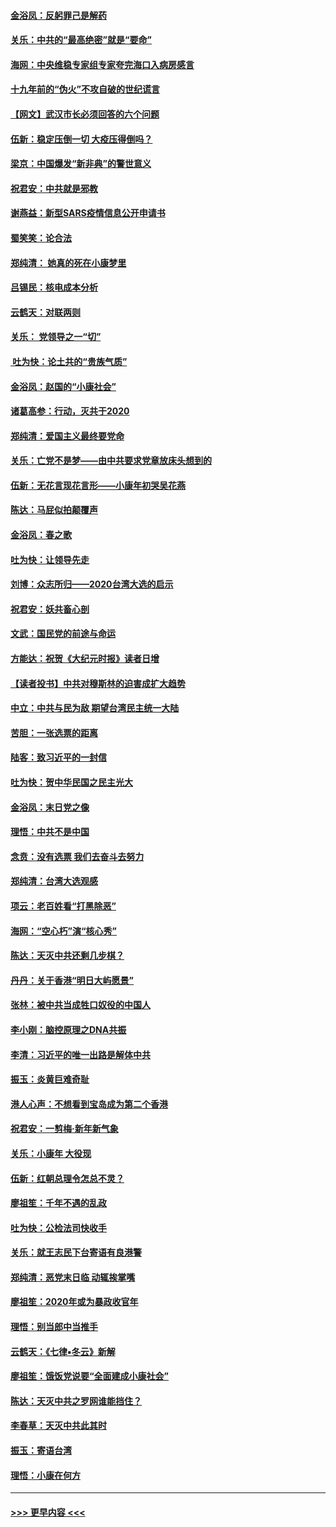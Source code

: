 #### [金浴凤：反躬罪己是解药](../pages/nsc993/n11820280.md?t=01251711) 
#### [关乐：中共的“最高绝密”就是“要命”](../pages/nsc993/n11816946.md?t=01251711) 
#### [海网：中央维稳专家组专家夸完海口入病房感言](../pages/nsc993/n11815138.md?t=01251711) 
#### [十九年前的“伪火”不攻自破的世纪谎言](../pages/nsc993/n11813238.md?t=01251711) 
#### [【网文】武汉市长必须回答的六个问题](../pages/nsc993/n11813848.md?t=01251711) 
#### [伍新：稳定压倒一切 大疫压得倒吗？](../pages/nsc993/n11812634.md?t=01251711) 
#### [梁京：中国爆发“新非典”的警世意义](../pages/nsc993/n11812554.md?t=01251711) 
#### [祝君安：中共就是邪教](../pages/nsc993/n11812431.md?t=01251711) 
#### [谢燕益：新型SARS疫情信息公开申请书](../pages/nsc993/n11808840.md?t=01251711) 
#### [蜀笑笑：论合法](../pages/nsc993/n11808064.md?t=01251711) 
#### [郑纯清： 她真的死在小康梦里](../pages/nsc993/n11806623.md?t=01251711) 
#### [吕锡民：核电成本分析](../pages/nsc993/n11806284.md?t=01251711) 
#### [云鹤天：对联两则](../pages/nsc993/n11805957.md?t=01251711) 
#### [关乐： 党领导之一“切”](../pages/nsc993/n11804505.md?t=01251711) 
#### [ 吐为快：论土共的“贵族气质”](../pages/nsc993/n11804490.md?t=01251711) 
#### [金浴凤：赵国的“小康社会”](../pages/nsc993/n11804452.md?t=01251711) 
#### [诸葛高参：行动，灭共于2020](../pages/nsc993/n11804120.md?t=01251711) 
#### [郑纯清：爱国主义最终要党命](../pages/nsc993/n11802197.md?t=01251711) 
#### [关乐：亡党不是梦——由中共要求党章放床头想到的](../pages/nsc993/n11802156.md?t=01251711) 
#### [伍新：无花言现花言形——小康年初哭吴花燕](../pages/nsc993/n11800044.md?t=01251711) 
#### [陈达：马屁似拍颠覆声](../pages/nsc993/n11800010.md?t=01251711) 
#### [金浴凤：春之歌](../pages/nsc993/n11797687.md?t=01251711) 
#### [吐为快：让领导先走](../pages/nsc993/n11797512.md?t=01251711) 
#### [刘博：众志所归——2020台湾大选的启示](../pages/nsc993/n11796878.md?t=01251711) 
#### [祝君安：妖共畜心剖](../pages/nsc993/n11794273.md?t=01251711) 
#### [文武：国民党的前途与命运](../pages/nsc993/n11794198.md?t=01251711) 
#### [方能达：祝贺《大纪元时报》读者日增](../pages/nsc993/n11793807.md?t=01251711) 
#### [【读者投书】中共对穆斯林的迫害成扩大趋势](../pages/nsc993/n11791371.md?t=01251711) 
#### [中立：中共与民为敌 期望台湾民主统一大陆](../pages/nsc993/n11790392.md?t=01251711) 
#### [苦胆：一张选票的距离](../pages/nsc993/n11788914.md?t=01251711) 
#### [陆客：致习近平的一封信](../pages/nsc993/n11788867.md?t=01251711) 
#### [吐为快：贺中华民国之民主光大](../pages/nsc993/n11788618.md?t=01251711) 
#### [金浴凤：末日党之像](../pages/nsc993/n11787475.md?t=01251711) 
#### [理悟：中共不是中国](../pages/nsc993/n11787463.md?t=01251711) 
#### [念贲：没有选票  我们去奋斗去努力](../pages/nsc993/n11787398.md?t=01251711) 
#### [郑纯清：台湾大选观感](../pages/nsc993/n11786210.md?t=01251711) 
#### [项云：老百姓看“打黑除恶”](../pages/nsc993/n11785398.md?t=01251711) 
#### [海网：“空心朽”演“核心秀”](../pages/nsc993/n11783874.md?t=01251711) 
#### [陈达：天灭中共还剩几步棋？](../pages/nsc993/n11783719.md?t=01251711) 
#### [丹丹：关于香港“明日大屿愿景”](../pages/nsc993/n11783273.md?t=01251711) 
#### [张林：被中共当成牲口奴役的中国人](../pages/nsc993/n11782397.md?t=01251711) 
#### [李小刚：脑控原理之DNA共振](../pages/nsc993/n11780962.md?t=01251711) 
#### [李清：习近平的唯一出路是解体中共](../pages/nsc993/n11780866.md?t=01251711) 
#### [振玉：炎黄巨难奇耻](../pages/nsc993/n11779632.md?t=01251711) 
#### [港人心声：不想看到宝岛成为第二个香港](../pages/nsc993/n11778817.md?t=01251711) 
#### [祝君安：一剪梅‧新年新气象](../pages/nsc993/n11776340.md?t=01251711) 
#### [关乐：小康年 大役现](../pages/nsc993/n11774213.md?t=01251711) 
#### [伍新：红朝总理令怎总不灵？](../pages/nsc993/n11770813.md?t=01251711) 
#### [廖祖笙：千年不遇的乱政](../pages/nsc993/n11770373.md?t=01251711) 
#### [吐为快：公检法司快收手](../pages/nsc993/n11770359.md?t=01251711) 
#### [关乐：就王志民下台寄语有良港警](../pages/nsc993/n11769903.md?t=01251711) 
#### [郑纯清：恶党末日临 动辄挨掌嘴](../pages/nsc993/n11769356.md?t=01251711) 
#### [廖祖笙：2020年或为暴政收官年](../pages/nsc993/n11768216.md?t=01251711) 
#### [理悟：别当郎中当推手](../pages/nsc993/n11768243.md?t=01251711) 
#### [云鹤天：《七律▪冬云》新解](../pages/nsc993/n11768204.md?t=01251711) 
#### [廖祖笙：饿饭党说要“全面建成小康社会”](../pages/nsc993/n11767482.md?t=01251711) 
#### [陈达：天灭中共之罗网谁能挡住？](../pages/nsc993/n11767465.md?t=01251711) 
#### [李春草：天灭中共此其时](../pages/nsc993/n11767452.md?t=01251711) 
#### [振玉：寄语台湾](../pages/nsc993/n11767432.md?t=01251711) 
#### [理悟：小康在何方](../pages/nsc993/n11767394.md?t=01251711) 

----
#### [ >>> 更早内容 <<< ](../indexes/nsc993-earlier.md)

